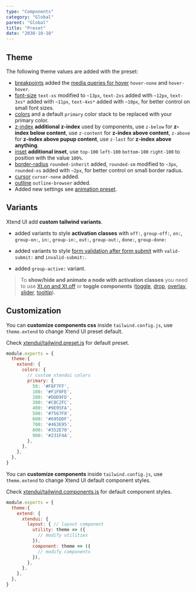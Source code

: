 ```yaml
---
type: "Components"
category: "Global"
parent: "Global"
title: "Preset"
date: "2030-10-10"
---
```


## Theme

The following theme values are added with the preset:

* [breakpoints](https://tailwindcss.com/docs/breakpoints) added the [media queries for hover](https://developer.mozilla.org/en-US/docs/Web/CSS/@media/hover) `hover-none` and `hover-hover`.
* [font-size](https://tailwindcss.com/docs/font-size) `text-xs` modified to `~13px`, `text-2xs` added with `~12px`, `text-3xs*` added with `~11px`, `text-4xs*` added with `~10px`, for better control on small font sizes.
* [colors](https://tailwindcss.com/docs/customizing-colors) and a default `primary` color stack to be replaced with your primary color.
* [z-index](https://tailwindcss.com/docs/z-index) **additional z-index** used by components, use `z-below` for **z-index below content**, use `z-content` for **z-index above content**, `z-above` for **z-index above pupup content**, use `z-last` for **z-index above anything**.
* [inset](https://tailwindcss.com/docs/top-right-bottom-left) **additional inset**, use `top-100` `left-100` `bottom-100` `right-100` to position with the value `100%`.
* [border-radius](https://tailwindcss.com/docs/border-radius) `rounded-inherit` added, `rounded-sm` modified to `~3px`, `rounded-xs` added with `~2px`, for better control on small border radius.
* [cursor](https://tailwindcss.com/docs/cursor) `cursor-none` added.
* [outline](https://tailwindcss.com/docs/outline) `outline-browser` added.
* Added new settings see [animation preset](/components/animation/preset).

## Variants

Xtend UI add **custom tailwind variants**.

- added variants to style **activation classes** with `off:`, `group-off:`, `on:`, `group-on:`, `in:`, `group-in:`, `out:`, `group-out:`, `done:`, `group-done:`

- added variants to style [form validation after form submit](/components/form/addon#validation) with `valid-submit:` and `invalid-submit:`.

- added `group-active:` variant.

> To **show/hide and animate a node with activation classes** you need to use [Xt.on and Xt.off](/components/global/javascript#xt-on-and-xt-off) or **toggle components** ([toggle](/components/toggle), [drop](/components/drop), [overlay](/components/overlay), [slider](/components/slider), [tooltip](/components/tooltip)).

## Customization

You can **customize components css** inside `tailwind.config.js`, use `theme.extend` to change Xtend UI preset default.

Check [xtendui/tailwind.preset.js](https://github.com/xtendui/xtendui/blob/beta/tailwind.preset.js) for default preset.

```jsx
module.exports = {
  theme:{
    extend: {
      colors: {
        // custom xtendui colors
        primary: {
          50: '#F8F7FF',
          100: '#F1F0FE',
          200: '#DDD9FD',
          300: '#C8C2FC',
          400: '#9E95FA',
          500: '#7567F8',
          600: '#695DDF',
          700: '#463E95',
          800: '#352E70',
          900: '#231F4A',
        },
      },
    },
  },
}
```

You can **customize components** inside `tailwind.config.js`, use `theme.extend` to change Xtend UI default component styles.

Check [xtendui/tailwind.components.js](https://github.com/xtendui/xtendui/blob/beta/tailwind.components.js) for default component styles.

```jsx
module.exports = {
  theme:{
    extend: {
      xtendui: {
        layout: { // layout component
          utility: theme => ({
            // modify utilities
          }),
          component: theme => ({
            // modify components
          }),
        },
      },
    },
  },
}
```
